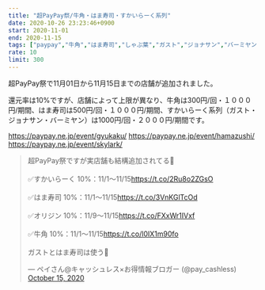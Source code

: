 ```yaml
---
title: "超PayPay祭/牛角・はま寿司・すかいらーく系列"
date: 2020-10-26 23:23:46+0900
start: 2020-11-01
end: 2020-11-15
tags: ["paypay","牛角","はま寿司","しゃぶ葉","ガスト","ジョナサン","バーミヤン","夢庵"]
rate: 10
limit: 300
---
```

超PayPay祭で11月01日から11月15日までの店舗が追加されました。

還元率は10%ですが、店舗によって上限が異なり、牛角は300円/回・１０００円/期間、はま寿司は500円/回・１０００円/期間、すかいらーく系列（ガスト・ジョナサン・バーミヤン）は1000円/回・２０００円/期間です。

https://paypay.ne.jp/event/gyukaku/
https://paypay.ne.jp/event/hamazushi/
https://paypay.ne.jp/event/skylark/

<blockquote class="twitter-tweet"><p lang="ja" dir="ltr">超PayPay祭ですが実店舗も結構追加されてる🤔<br><br>✅すかいらーく 10%：11/1〜11/15<a href="https://t.co/2Ru8o2ZGsO">https://t.co/2Ru8o2ZGsO</a><br><br>✅はま寿司 10%：11/1〜11/15<a href="https://t.co/3VnKGlTcOd">https://t.co/3VnKGlTcOd</a><br><br>✅オリジン 10%：11/9〜11/15<a href="https://t.co/FXxWr1IVxf">https://t.co/FXxWr1IVxf</a><br><br>✅牛角 10%：11/1〜11/15<a href="https://t.co/l0IX1m90fo">https://t.co/l0IX1m90fo</a><br><br>ガストとはま寿司は使う🤩</p>&mdash; ペイさん@キャッシュレス×お得情報ブロガー (@pay_cashless) <a href="https://twitter.com/pay_cashless/status/1316661476610895883?ref_src=twsrc%5Etfw">October 15, 2020</a></blockquote> <script async src="https://platform.twitter.com/widgets.js" charset="utf-8"></script>
